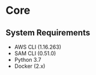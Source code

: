 # Core

## System Requirements

- AWS CLI (1.16.263)
- SAM CLI (0.51.0)
- Python 3.7
- Docker (2.x)
